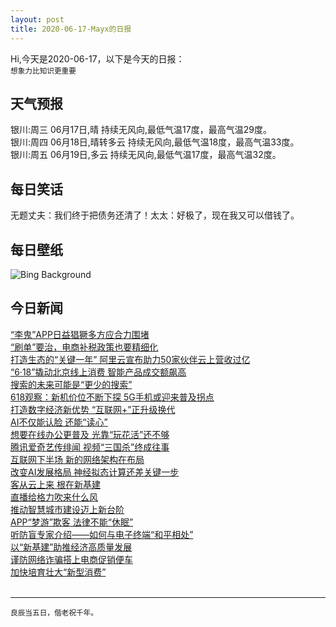 ```yaml
---
layout: post
title: 2020-06-17-Mayx的日报
---
```


Hi,今天是2020-06-17，以下是今天的日报：<br><small>
想象力比知识更重要</small><!--more-->
## 天气预报
银川:周三 06月17日,晴 持续无风向,最低气温17度，最高气温29度。<br>银川:周四 06月18日,晴转多云 持续无风向,最低气温18度，最高气温33度。<br>银川:周五 06月19日,多云 持续无风向,最低气温17度，最高气温32度。
## 每日笑话
无题丈夫：我们终于把债务还清了！太太：好极了，现在我又可以借钱了。
## 每日壁纸
![Bing Background](https://cn.bing.com/th?id=OHR.StStephens_EN-US3615346032_1920x1080.jpg&rf=LaDigue_1920x1080.jpg&pid=hp "St. Stephen's Green in Dublin, Ireland (© L_E/Shutterstock)")
## 今日新闻

[“李鬼”APP日益猖獗多方应合力围堵](http://it.people.com.cn/n1/2020/0617/c1009-31749516.html)   
[“刷单”要治，电商补税政策也要精细化](http://it.people.com.cn/n1/2020/0617/c1009-31749520.html)   
[打造生态的“关键一年” 阿里云宣布助力50家伙伴云上营收过亿](http://it.people.com.cn/n1/2020/0616/c1009-31748800.html)   
[“6·18”撬动北京线上消费 智能产品成交额飙高](http://it.people.com.cn/n1/2020/0617/c1009-31749467.html)   
[搜索的未来可能是“更少的搜索”](http://it.people.com.cn/n1/2020/0617/c1009-31749396.html)   
[618观察：新机价位不断下探 5G手机或迎来普及拐点](http://it.people.com.cn/n1/2020/0617/c1009-31749437.html)   
[打造数字经济新优势 “互联网+”正升级换代](http://it.people.com.cn/n1/2020/0617/c1009-31749398.html)   
[AI不仅能认脸 还能“读心”](http://it.people.com.cn/n1/2020/0617/c1009-31749402.html)   
[想要在线办公更普及 光靠“玩花活”还不够](http://it.people.com.cn/n1/2020/0617/c1009-31749401.html)   
[腾讯爱奇艺传绯闻 视频“三国杀”终成往事](http://it.people.com.cn/n1/2020/0617/c1009-31749469.html)   
[互联网下半场 新的网络架构在布局](http://it.people.com.cn/n1/2020/0617/c1009-31749406.html)   
[改变AI发展格局 神经拟态计算还差关键一步](http://it.people.com.cn/n1/2020/0617/c1009-31749404.html)   
[客从云上来 根在新基建](http://it.people.com.cn/n1/2020/0617/c1009-31749408.html)   
[直播给格力吹来什么风](http://it.people.com.cn/n1/2020/0616/c1009-31748182.html)   
[推动智慧城市建设迈上新台阶](http://it.people.com.cn/n1/2020/0616/c1009-31748311.html)   
[APP“梦游”欺客 法律不能“休眠”](http://it.people.com.cn/n1/2020/0616/c1009-31748233.html)   
[听防盲专家介绍——如何与电子终端“和平相处”](http://it.people.com.cn/n1/2020/0616/c1009-31748325.html)   
[以“新基建”助推经济高质量发展](http://it.people.com.cn/n1/2020/0616/c1009-31748174.html)   
[谨防网络诈骗搭上电商促销便车](http://it.people.com.cn/n1/2020/0616/c1009-31748172.html)   
[加快培育壮大“新型消费”](http://it.people.com.cn/n1/2020/0616/c1009-31748299.html)   
<br />

***

<small>良辰当五日，偕老祝千年。</small>
